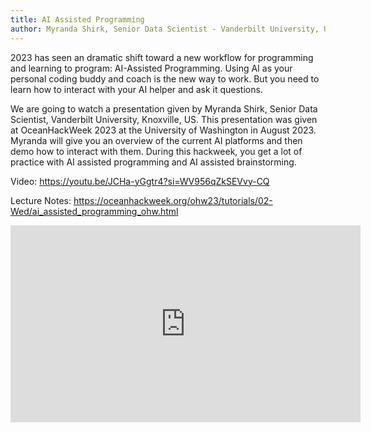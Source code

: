 ```yaml
---
title: AI Assisted Programming
author: Myranda Shirk, Senior Data Scientist - Vanderbilt University, USA
---
```


2023 has seen an dramatic shift toward a new workflow for programming and learning to program: AI-Assisted Programming. Using AI as your personal coding buddy and coach is the new way to work. But you need to learn how to interact with your AI helper and ask it questions.

We are going to watch a presentation given by Myranda Shirk, Senior Data Scientist, Vanderbilt University, Knoxville, US. This presentation was given at OceanHackWeek 2023 at the University of Washington in August 2023. Myranda will give you an overview of the current AI platforms and then demo how to interact with them. During this hackweek, you get a lot of practice with AI assisted programming and AI assisted brainstorming.

Video: <https://youtu.be/JCHa-yGgtr4?si=WV956qZkSEVvy-CQ>

Lecture Notes: <https://oceanhackweek.org/ohw23/tutorials/02-Wed/ai_assisted_programming_ohw.html>

<iframe width="560" height="315" src="https://www.youtube.com/embed/JCHa-yGgtr4?si=Deo0OhU72-lTwMSL" title="YouTube video player" frameborder="0" allow="accelerometer; autoplay; clipboard-write; encrypted-media; gyroscope; picture-in-picture; web-share" allowfullscreen></iframe>